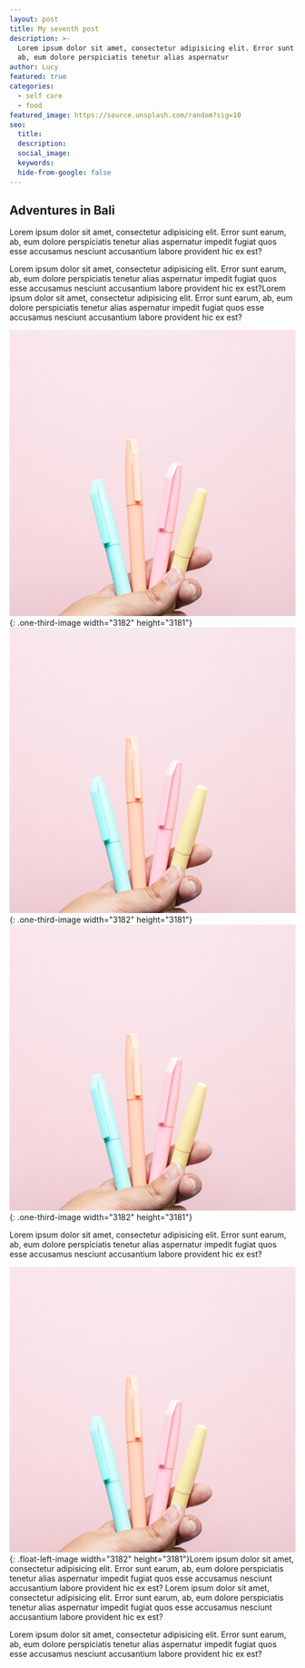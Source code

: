 ```yaml
---
layout: post
title: My seventh post
description: >-
  Lorem ipsum dolor sit amet, consectetur adipisicing elit. Error sunt earum,
  ab, eum dolore perspiciatis tenetur alias aspernatur
author: Lucy
featured: true
categories:
  - self care
  - food
featured_image: https://source.unsplash.com/random?sig=10
seo:
  title:
  description:
  social_image:
  keywords:
  hide-from-google: false
---
```

## Adventures in Bali

Lorem ipsum dolor sit amet, consectetur adipisicing elit. Error sunt earum, ab, eum dolore perspiciatis tenetur alias aspernatur impedit fugiat quos esse accusamus nesciunt accusantium labore provident hic ex est?

Lorem ipsum dolor sit amet, consectetur adipisicing elit. Error sunt earum, ab, eum dolore perspiciatis tenetur alias aspernatur impedit fugiat quos esse accusamus nesciunt accusantium labore provident hic ex est?Lorem ipsum dolor sit amet, consectetur adipisicing elit. Error sunt earum, ab, eum dolore perspiciatis tenetur alias aspernatur impedit fugiat quos esse accusamus nesciunt accusantium labore provident hic ex est?

![](/uploads/dee-copper-and-wild-1lbmrktx8gq-unsplash.jpg){: .one-third-image width="3182" height="3181"}![](/uploads/dee-copper-and-wild-1lbmrktx8gq-unsplash.jpg){: .one-third-image width="3182" height="3181"}![](/uploads/dee-copper-and-wild-1lbmrktx8gq-unsplash.jpg){: .one-third-image width="3182" height="3181"}

Lorem ipsum dolor sit amet, consectetur adipisicing elit. Error sunt earum, ab, eum dolore perspiciatis tenetur alias aspernatur impedit fugiat quos esse accusamus nesciunt accusantium labore provident hic ex est?

![](/uploads/dee-copper-and-wild-1lbmrktx8gq-unsplash.jpg){: .float-left-image width="3182" height="3181"}Lorem ipsum dolor sit amet, consectetur adipisicing elit. Error sunt earum, ab, eum dolore perspiciatis tenetur alias aspernatur impedit fugiat quos esse accusamus nesciunt accusantium labore provident hic ex est? Lorem ipsum dolor sit amet, consectetur adipisicing elit. Error sunt earum, ab, eum dolore perspiciatis tenetur alias aspernatur impedit fugiat quos esse accusamus nesciunt accusantium labore provident hic ex est?

Lorem ipsum dolor sit amet, consectetur adipisicing elit. Error sunt earum, ab, eum dolore perspiciatis tenetur alias aspernatur impedit fugiat quos esse accusamus nesciunt accusantium labore provident hic ex est?
